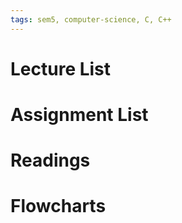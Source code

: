 ```yaml
---
tags: sem5, computer-science, C, C++
---
```


Lecture List
==

Assignment List
==

Readings
==

Flowcharts
==
